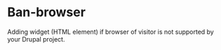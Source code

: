 Ban-browser
===========

Adding widget (HTML element) if browser of visitor is not supported by your Drupal project.
